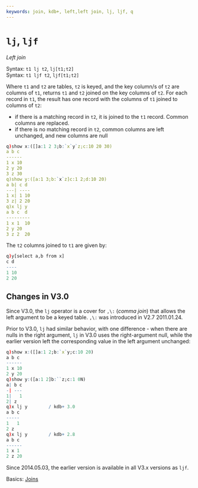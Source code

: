 ```yaml
---
keywords: join, kdb+, left,left join, lj, ljf, q
---
```


# `lj`, `ljf` 




_Left join_

Syntax: `t1 lj t2`, `lj[t1;t2]`  
Syntax: `t1 ljf t2`, `ljf[t1;t2]`

Where `t1` and `t2` are tables, `t2` is keyed, and the key column/s of `t2` are columns of `t1`, returns `t1` and `t2` joined on the key columns of `t2`. 
For each record in `t1`, the result has one record with the columns of `t1` joined to columns of `t2`:

-   if there is a matching record in `t2`, it is joined to the `t1` record. Common columns are replaced.
-   if there is no matching record in `t2`, common columns are left unchanged, and new columns are null

```q
q)show x:([]a:1 2 3;b:`x`y`z;c:10 20 30)
a b c
------
1 x 10
2 y 20
3 z 30
q)show y:([a:1 3;b:`x`z]c:1 2;d:10 20)
a b| c d
---| ----
1 x| 1 10
3 z| 2 20
q)x lj y
a b c  d
---------
1 x 1  10
2 y 20
3 z 2  20
```

The `t2` columns joined to `t1` are given by:

```q
q)y[select a,b from x]
c d
----
1 10
2 20
```


## Changes in V3.0

Since V3.0, the `lj` operator is a cover for `,\:` (_comma join_) that allows the left argument to be a keyed table. `,\:` was introduced in V2.7 2011.01.24.

Prior to V3.0, `lj` had similar behavior, with one difference - when there are nulls in the right argument, `lj` in V3.0 uses the right-argument null, while the earlier version left the corresponding value in the left argument unchanged:

```q
q)show x:([]a:1 2;b:`x`y;c:10 20)
a b c
------
1 x 10
2 y 20
q)show y:([a:1 2]b:``z;c:1 0N)
a| b c
-| ---
1|   1
2| z
q)x lj y        / kdb+ 3.0
a b c
-----
1   1
2 z
q)x lj y        / kdb+ 2.8 
a b c
------
1 x 1
2 z 20
```

Since 2014.05.03, the earlier version is available in all V3.x versions as `ljf`.


<i class="far fa-hand-point-right"></i> 
Basics: [Joins](../basics/joins.md)

